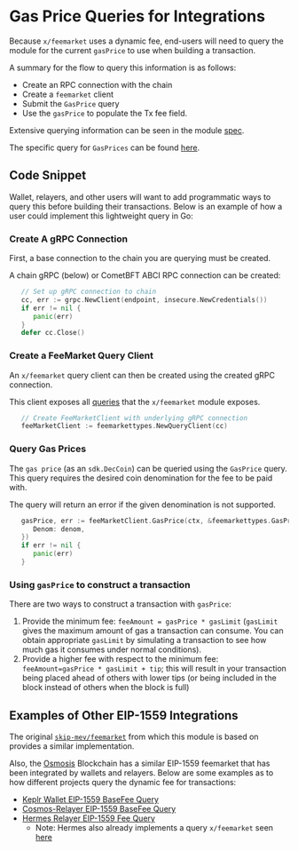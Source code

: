 # Gas Price Queries for Integrations

Because `x/feemarket` uses a dynamic fee, end-users will need to query the module
for the current `gasPrice` to use when building a transaction.

A summary for the flow to query this information is as follows:

* Create an RPC connection with the chain
* Create a `feemarket` client
* Submit the `GasPrice` query 
* Use the `gasPrice` to populate the Tx fee field.

Extensive querying information can be seen in the module [spec](../README.md#query).

The specific query for `GasPrices` can be found [here](../README.md#gas-prices).

## Code Snippet

Wallet, relayers, and other users will want to add programmatic ways to query
this before building their transactions.  Below is an example of how a user could
implement this lightweight query in Go:

### Create A gRPC Connection

First, a base connection to the chain you are querying must be created.

A chain gRPC (below) or CometBFT ABCI RPC connection can be created:

```go
   // Set up gRPC connection to chain
   cc, err := grpc.NewClient(endpoint, insecure.NewCredentials())
   if err != nil {
      panic(err)
   }
   defer cc.Close()
```

### Create a FeeMarket Query Client

An `x/feemarket` query client can then be created using the created gRPC connection.

This client exposes all [queries](../README.md#query) that the `x/feemarket` module
exposes.

```go
   // Create FeeMarketClient with underlying gRPC connection
   feeMarketClient := feemarkettypes.NewQueryClient(cc)
```

### Query Gas Prices

The `gas price` (as an `sdk.DecCoin`) can be queried using the `GasPrice` query.
This query requires the desired coin denomination for the fee to be paid with.

The query will return an error if the given denomination is not supported.

```go
   gasPrice, err := feeMarketClient.GasPrice(ctx, &feemarkettypes.GasPriceRequest{
      Denom: denom,
   })
   if err != nil {
      panic(err)
   }
```

### Using `gasPrice` to construct a transaction

There are two ways to construct a transaction with `gasPrice`:

1. Provide the minimum fee: `feeAmount = gasPrice * gasLimit` (`gasLimit` gives
   the maximum amount of gas a transaction can consume. You can obtain
   appropriate `gasLimit` by simulating a transaction to see how much gas
   it consumes under normal conditions).
2. Provide a higher fee with respect to the minimum fee:
   `feeAmount=gasPrice * gasLimit + tip`; this will result in your transaction
   being placed ahead of others with lower tips (or being included in the block
   instead of others when the block is full)

## Examples of Other EIP-1559 Integrations

The original [`skip-mev/feemarket`](https://github.com/skip-mev/feemarket) from
which this module is based on provides a similar implementation.

Also, the [Osmosis](https://github.com/osmosis-labs/osmosis) Blockchain has a similar
EIP-1559 feemarket that has been integrated by wallets and relayers.  Below are
some examples as to how different projects query the dynamic fee for transactions:

* [Keplr Wallet EIP-1559 BaseFee Query](https://github.com/chainapsis/keplr-wallet/blob/b0a96c2c713d8163ce840fcd5abbac4eb612607c/packages/stores/src/query/osmosis/base-fee/index.ts#L18)
* [Cosmos-Relayer EIP-1559 BaseFee Query](https://github.com/cosmos/relayer/blob/9b140b664fe6b10161af1093ccd26627b942742e/relayer/chains/cosmos/fee_market.go#L13)
* [Hermes Relayer EIP-1559 Fee Query](https://github.com/informalsystems/hermes/blob/fc8376ba98e4b595e446b366b736a0c046d6026a/crates/relayer/src/chain/cosmos/eip_base_fee.rs#L15)
  * Note: Hermes also already implements a query `x/feemarket` seen [here](https://github.com/informalsystems/hermes/blob/fc8376ba98e4b595e446b366b736a0c046d6026a/crates/relayer/src/chain/cosmos/eip_base_fee.rs#L33)
